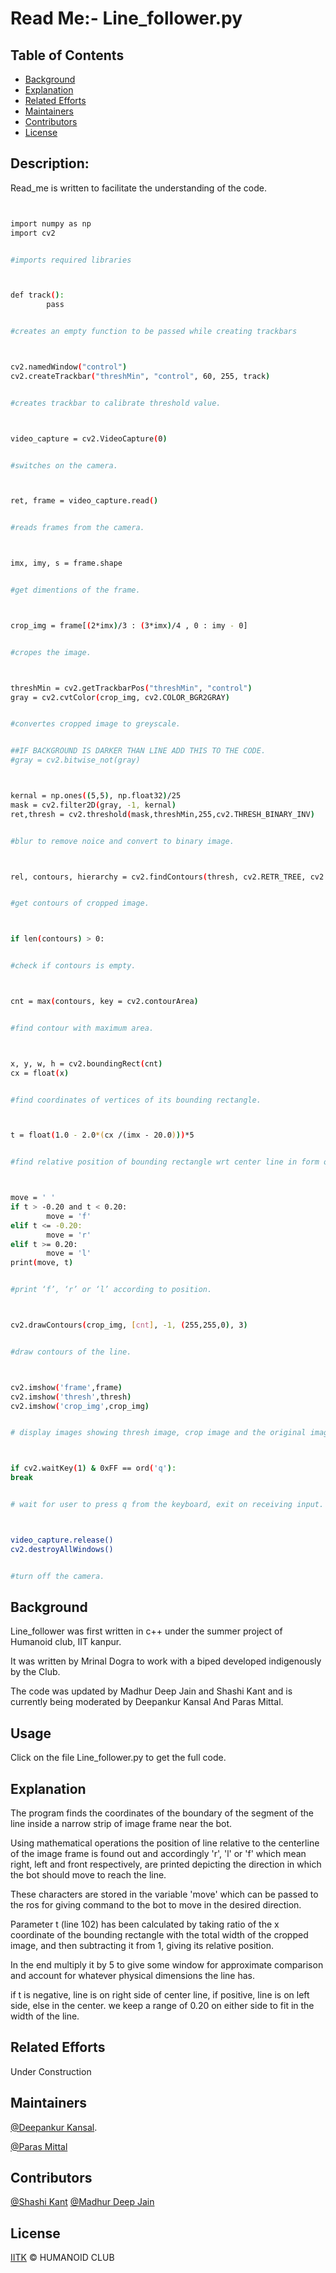 ﻿# Read Me:- Line_follower.py  
 ## Table of Contents  
 
- [Background](#background)  
- [Explanation](#explanation)  
- [Related Efforts](#related-efforts)  
- [Maintainers](#maintainers)  
- [Contributors](#contributors)  
- [License](#license)  
 


## Description:
Read_me is written to facilitate the understanding of the code.  
```sh


import numpy as np
import cv2


#imports required libraries


```


 


```sh


def track():
        pass


#creates an empty function to be passed while creating trackbars


```


 


```sh


cv2.namedWindow("control")
cv2.createTrackbar("threshMin", "control", 60, 255, track)


#creates trackbar to calibrate threshold value.


```


 


```sh


video_capture = cv2.VideoCapture(0)


#switches on the camera.


```


 


```sh


ret, frame = video_capture.read()


#reads frames from the camera.


```


 


```sh


imx, imy, s = frame.shape


#get dimentions of the frame.


```


 


```sh


crop_img = frame[(2*imx)/3 : (3*imx)/4 , 0 : imy - 0]


#cropes the image.


````


 


```sh


threshMin = cv2.getTrackbarPos("threshMin", "control")
gray = cv2.cvtColor(crop_img, cv2.COLOR_BGR2GRAY)


#convertes cropped image to greyscale.


##IF BACKGROUND IS DARKER THAN LINE ADD THIS TO THE CODE.
#gray = cv2.bitwise_not(gray)


```


 


```sh


kernal = np.ones((5,5), np.float32)/25
mask = cv2.filter2D(gray, -1, kernal)
ret,thresh = cv2.threshold(mask,threshMin,255,cv2.THRESH_BINARY_INV)


#blur to remove noice and convert to binary image.


```


 


```sh


rel, contours, hierarchy = cv2.findContours(thresh, cv2.RETR_TREE, cv2.CHAIN_APPROX_SIMPLE)


#get contours of cropped image.


```


 


```sh


if len(contours) > 0:


#check if contours is empty.


```


 


```sh


cnt = max(contours, key = cv2.contourArea)


#find contour with maximum area.


```


 


```sh


x, y, w, h = cv2.boundingRect(cnt)
cx = float(x)


#find coordinates of vertices of its bounding rectangle.


```


 


```sh


t = float(1.0 - 2.0*(cx /(imx - 20.0)))*5


#find relative position of bounding rectangle wrt center line in form of a parameter t.


```


 


```sh


move = ' '
if t > -0.20 and t < 0.20:
        move = 'f'
elif t <= -0.20:
        move = 'r'
elif t >= 0.20:
        move = 'l'
print(move, t)


#print ‘f’, ‘r’ or ‘l’ according to position.


```


 


```sh


cv2.drawContours(crop_img, [cnt], -1, (255,255,0), 3)


#draw contours of the line.


```


 


```sh


cv2.imshow('frame',frame)
cv2.imshow('thresh',thresh)
cv2.imshow('crop_img',crop_img)


# display images showing thresh image, crop image and the original image.


```


 


```sh


if cv2.waitKey(1) & 0xFF == ord('q'):
break


# wait for user to press q from the keyboard, exit on receiving input.


```


 


```sh


video_capture.release()
cv2.destroyAllWindows()


#turn off the camera.


```


 
 
## Background  
Line_follower was first written in c++ under the summer project of Humanoid club, IIT kanpur.


It was written by Mrinal Dogra to work with a biped developed indigenously by the Club.


 


The code was updated by Madhur Deep Jain and Shashi Kant and is currently being moderated by Deepankur Kansal And Paras Mittal.


 
## Usage  
Click on the file Line_follower.py to get the full code.  
 


## Explanation


 


The program finds the coordinates of the boundary of the segment of the line inside a narrow strip of image frame near the bot.


 


Using mathematical operations the position of line relative to the centerline of the image frame is found out and accordingly 'r', 'l' or 'f' which mean right, left and front respectively, are printed depicting the direction in which the bot should move to reach the line.


 


These characters are stored in the variable 'move' which can be passed to the ros for giving command to the bot to move in the desired direction.


 


Parameter t (line 102) has been calculated by taking ratio of the x coordinate of the bounding rectangle with the total width of the cropped image, and then subtracting it from 1, giving its relative position.


In the end multiply it by 5 to give some window for approximate comparison and account for whatever physical dimensions the line has.


 


if t is negative, line is on right side of center line, if positive, line is on left side, else in the center. we keep a range of 0.20 on either side to fit in the width of the line.


 


 
## Related Efforts  
Under Construction  
## Maintainers  
 
[@Deepankur Kansal]([https://github.com/DeepankurK](https://github.com/DeepankurK)).


[@Paras Mittal](https://github.com/Paras69/)  
 
## Contributors  
[@Shashi Kant](https://github.com/shashikg)
[@Madhur Deep Jain](https://github.com/madhurdeepjain)  
## License  
[IITK](LICENSE) © HUMANOID CLUB
